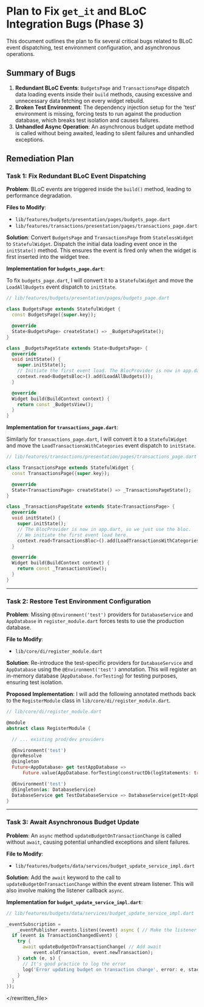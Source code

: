 # Plan to Fix `get_it` and BLoC Integration Bugs (Phase 3)

This document outlines the plan to fix several critical bugs related to BLoC event dispatching, test environment configuration, and asynchronous operations.

## Summary of Bugs

1.  **Redundant BLoC Events**: `BudgetsPage` and `TransactionsPage` dispatch data loading events inside their `build` methods, causing excessive and unnecessary data fetching on every widget rebuild.
2.  **Broken Test Environment**: The dependency injection setup for the 'test' environment is missing, forcing tests to run against the production database, which breaks test isolation and causes failures.
3.  **Unhandled Async Operation**: An asynchronous budget update method is called without being awaited, leading to silent failures and unhandled exceptions.

## Remediation Plan

### Task 1: Fix Redundant BLoC Event Dispatching

**Problem**: BLoC events are triggered inside the `build()` method, leading to performance degradation.

**Files to Modify**:
*   `lib/features/budgets/presentation/pages/budgets_page.dart`
*   `lib/features/transactions/presentation/pages/transactions_page.dart`

**Solution**:
Convert `BudgetsPage` and `TransactionsPage` from `StatelessWidget` to `StatefulWidget`. Dispatch the initial data loading event once in the `initState()` method. This ensures the event is fired only when the widget is first inserted into the widget tree.

**Implementation for `budgets_page.dart`**:

To fix `budgets_page.dart`, I will convert it to a `StatefulWidget` and move the `LoadAllBudgets` event dispatch to `initState`.

```dart
// lib/features/budgets/presentation/pages/budgets_page.dart

class BudgetsPage extends StatefulWidget {
  const BudgetsPage({super.key});

  @override
  State<BudgetsPage> createState() => _BudgetsPageState();
}

class _BudgetsPageState extends State<BudgetsPage> {
  @override
  void initState() {
    super.initState();
    // Initiate the first event load. The BlocProvider is now in app.dart.
    context.read<BudgetsBloc>().add(LoadAllBudgets());
  }

  @override
  Widget build(BuildContext context) {
    return const _BudgetsView();
  }
}
```

**Implementation for `transactions_page.dart`**:

Similarly for `transactions_page.dart`, I will convert it to a `StatefulWidget` and move the `LoadTransactionsWithCategories` event dispatch to `initState`.

```dart
// lib/features/transactions/presentation/pages/transactions_page.dart

class TransactionsPage extends StatefulWidget {
  const TransactionsPage({super.key});

  @override
  State<TransactionsPage> createState() => _TransactionsPageState();
}

class _TransactionsPageState extends State<TransactionsPage> {
  @override
  void initState() {
    super.initState();
    // The BlocProvider is now in app.dart, so we just use the bloc.
    // We initiate the first event load here.
    context.read<TransactionsBloc>().add(LoadTransactionsWithCategories());
  }

  @override
  Widget build(BuildContext context) {
    return const _TransactionsView();
  }
}
```

---

### Task 2: Restore Test Environment Configuration

**Problem**: Missing `@Environment('test')` providers for `DatabaseService` and `AppDatabase` in `register_module.dart` forces tests to use the production database.

**File to Modify**:
*   `lib/core/di/register_module.dart`

**Solution**:
Re-introduce the test-specific providers for `DatabaseService` and `AppDatabase` using the `@Environment('test')` annotation. This will register an in-memory database (`AppDatabase.forTesting`) for testing purposes, ensuring test isolation.

**Proposed Implementation**:
I will add the following annotated methods back to the `RegisterModule` class in `lib/core/di/register_module.dart`.

```dart
// lib/core/di/register_module.dart

@module
abstract class RegisterModule {

  // ... existing prod/dev providers

  @Environment('test')
  @preResolve
  @singleton
  Future<AppDatabase> get testAppDatabase =>
      Future.value(AppDatabase.forTesting(constructDb(logStatements: true)));

  @Environment('test')
  @Singleton(as: DatabaseService)
  DatabaseService get TestDatabaseService => DatabaseService(getIt<AppDatabase>());
}
```

---

### Task 3: Await Asynchronous Budget Update

**Problem**: An `async` method `updateBudgetOnTransactionChange` is called without `await`, causing potential unhandled exceptions and silent failures.

**File to Modify**:
*   `lib/features/budgets/data/services/budget_update_service_impl.dart`

**Solution**:
Add the `await` keyword to the call to `updateBudgetOnTransactionChange` within the event stream listener. This will also involve making the listener callback `async`.

**Implementation for `budget_update_service_impl.dart`**:

```dart
// lib/features/budgets/data/services/budget_update_service_impl.dart

_eventSubscription =
    _eventPublisher.events.listen((event) async { // Make the listener async
  if (event is TransactionChangedEvent) {
    try {
      await updateBudgetOnTransactionChange( // Add await
          event.oldTransaction, event.newTransaction);
    } catch (e, s) {
      // It's good practice to log the error
      log('Error updating budget on transaction change', error: e, stackTrace: s);
    }
  }
});
```

</rewritten_file> 